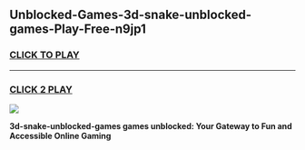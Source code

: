 
## Unblocked-Games-3d-snake-unblocked-games-Play-Free-n9jp1
<h3>
<a href="https://premium76.site?title=3d-snake-unblocked-games&ref=17A">CLICK TO PLAY</a></h3>
<hr>

<h3>
<a href="https://premium76.site?title=3d-snake-unblocked-games&ref=17A">CLICK 2 PLAY</a>
  
</h3>

<a href="https://premium76.site?title=3d-snake-unblocked-games&ref=17A"><img src="https://clearcache.store/games.png"></a>


**3d-snake-unblocked-games games unblocked: Your Gateway to Fun and Accessible Online Gaming**
